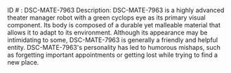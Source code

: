 ID # : DSC-MATE-7963
Description: DSC-MATE-7963 is a highly advanced theater manager robot with a green cyclops eye as its primary visual component. Its body is composed of a durable yet malleable material that allows it to adapt to its environment. Although its appearance may be intimidating to some, DSC-MATE-7963 is generally a friendly and helpful entity. DSC-MATE-7963's personality has led to humorous mishaps, such as forgetting important appointments or getting lost while trying to find a new place.